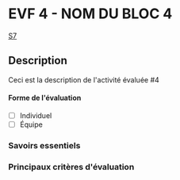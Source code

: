 # EVF 4 - <!-- varexp:begin BLOC4 -->NOM DU BLOC 4<!-- varexp:end -->

 <!-- varexp:begin SEANCE_EVF_4 -->
[S7](../../01-deroulement/03/)
<!-- varexp:end -->

## Description

<!-- varexp:begin DESCRIPTION_EVS_4  -->
Ceci est la description de l'activité évaluée #4
<!-- varexp:end -->

#### Forme de l'évaluation

* [ ] Individuel
* [ ] Équipe

### Savoirs essentiels



### Principaux critères d'évaluation

